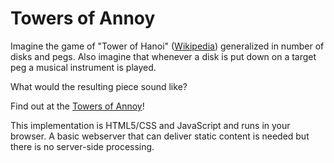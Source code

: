 # Towers of Annoy

Imagine the game of "Tower of Hanoi" ([Wikipedia](https://en.wikipedia.org/wiki/Tower_of_Hanoi)) generalized in number of disks and pegs. Also imagine that whenever a disk is put down on a target peg a musical instrument is played.

What would the resulting piece sound like?

Find out at the [Towers of Annoy](https://rawcdn.githack.com/MarianAldenhoevel/TowersOfAnnoy/72867d2/index.html)!

This implementation is HTML5/CSS and JavaScript and runs in your browser. A basic webserver that can deliver static content is needed but there is no server-side processing.
